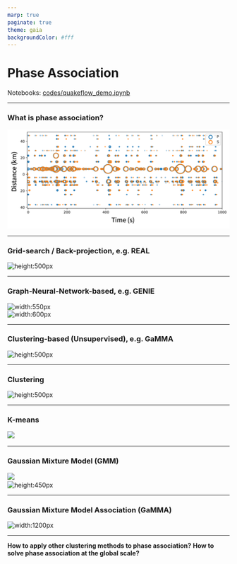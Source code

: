 ```yaml
---
marp: true
paginate: true
theme: gaia
backgroundColor: #fff
---
```


# Phase Association

Notebooks: [codes/quakeflow_demo.ipynb](codes/quakeflow_demo/)

---

### What is phase association?

![width:1200px](./assets/phase_picks.png)


---

### Grid-search / Back-projection, e.g. REAL

![height:500px](https://gsw.silverchair-cdn.com/gsw/Content_public/Journal/srl/90/6/10.1785_0220190052/3/0220190052fig1.png?Expires=1698959766&Signature=ECYWMqcr2KHcIXVlU9xCa1UswOW5T7KejW7cjEkOf~JC3u7zTwtDOs2oaFS4~SUM1CIM0znZM2EOpf5bCeU7TxrccHc~owL7t9qWx9zuiD-aFYi09Qu6qJw56~pm373HMEYU8pTo7pcUKUjENY1UCanOdQE3j1nhfkodVF4-gwv3tylx3zqtzzE26UIBYaSqgL-CX5JCCjJzqn5anYK1QmOlwkppd26d9GoD1UsUsZQFfP00YaiheY9Fky-6qsQkolbKc6qCF959-Sl26Bo2I7Mnfk0Q5xHoP-TA0K0rUW3mr0IrmKG85b7ppDNCbLcEjWjFW3zOmcclHsa39ivTAg__&Key-Pair-Id=APKAIE5G5CRDK6RD3PGA)


---
<style scoped>
section {
  column-count: 2;
}
h3 {
  column-span: all;
}
p {
  margin: 0;
}
</style>

### Graph-Neural-Network-based, e.g. GENIE


![width:550px](https://gsw.silverchair-cdn.com/gsw/Content_public/Journal/bssa/113/2/10.1785_0120220182/2/0120220182fig4.png?Expires=1698766782&Signature=K6l53qkcwRnQEC4SQZ7PmcJ5A3w6JOq73ftas5~WKnkGOShh7s5BpX6WBjaT5G3LJDbYU2KFY1ftlpiwJmo3LyYAKnwZfXvyP6sb0T8JWC8nDMhbA77MUcdnwFx4OAKRzv3RjwDnrTDJ51UUyvOsjK-gljsYRwi59sVnUyxSgVXkM67iRxEOXAhJv6sXKW7H~m-64hNNBs0qSHeGnc2fYftycgEQMOuF~O-IyfK0aCT5f7E4wHBm4ITkxA-0uyIQVrm3ejSVgH9zB5mNQbCQxuO2Rd-vX4Q~osnyMQNDU4CHkGwUhx7ROyLCbLTY3eRZI0qSMkfwGZiRTY0Hz3bJYw__&Key-Pair-Id=APKAIE5G5CRDK6RD3PGA)

![width:600px](https://gsw.silverchair-cdn.com/gsw/Content_public/Journal/bssa/113/2/10.1785_0120220182/2/0120220182fig6.png?Expires=1698766782&Signature=I6~YeqbxMahTgIlFJ1NMtKpMJ8syNg3dhABdIgpbOb--xVGQsb91vMCevmxeHvCHFi96CMV-HWZN2mjpErdTKEEcqo3JM70kae18KC9TTGzunKhW1TwrJ6NqdbqA8B6A5JtYKNhfVnfn1chcK5pFU-v8Wcn25H8YrXrpvT3-OENTP49V2ZgfNR6tjQfZXpDfGQD8ONwGTGtWbUAQJuDqxQsUCsaMovpjF~nKxlpmKiOQttpT34H-infKVrLS-H4SYoCpEuhuAQk2BrZyUfvGhoUkAPbHXuFHtW69Mvu2fvk6SXhVEmyYNe43qX0SPaWDvOC3M-BIjiPu8YXHsrCAVg__&Key-Pair-Id=APKAIE5G5CRDK6RD3PGA)


---

### Clustering-based (Unsupervised), e.g. GaMMA

![height:500px](https://raw.githubusercontent.com/wayneweiqiang/GaMMA/master/docs/assets/diagram_gamma_annotated.png)



--- 

### Clustering

![height:500px](https://scikit-learn.org/stable/_images/sphx_glr_plot_cluster_comparison_001.png)

---

### K-means

![](https://sandipanweb.files.wordpress.com/2016/08/k3.gif?w=676)

---

<style scoped>
section {
  column-count: 2;
}
h3 {
  column-span: all;
}
p {
  margin: 0;
}
</style>

### Gaussian Mixture Model (GMM)

![](https://www.mlpack.org/gsocblog/images/5_clusters_QGMM.gif)

![height:450px](https://raw.githubusercontent.com/wayneweiqiang/GaMMA/master/docs/assets/diagram_gamma_annotated.png)

---

### Gaussian Mixture Model Association (GaMMA)


![width:1200px](https://raw.githubusercontent.com/wayneweiqiang/GaMMA/master/docs/assets/2019-07-04T18-02-01.074.png)

---

**How to apply other clustering methods to phase association?**
**How to solve phase association at the global scale?**